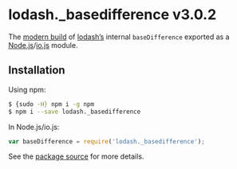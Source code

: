 # lodash._basedifference v3.0.2

The [modern build](https://github.com/lodash/lodash/wiki/Build-Differences) of [lodash’s](https://lodash.com/) internal `baseDifference` exported as a [Node.js](http://nodejs.org/)/[io.js](https://iojs.org/) module.

## Installation

Using npm:

```bash
$ {sudo -H} npm i -g npm
$ npm i --save lodash._basedifference
```

In Node.js/io.js:

```js
var baseDifference = require('lodash._basedifference');
```

See the [package source](https://github.com/lodash/lodash/blob/3.0.2-npm-packages/lodash._basedifference) for more details.
